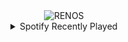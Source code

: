 <div align="center">
<picture>
    <source media="(prefers-color-scheme: dark)" srcset="https://i.ibb.co/j3ky508/output-gif.gif">
    <source media="(prefers-color-scheme: light)" srcset="https://i.ibb.co/j3ky508/output-gif.gif">
    <img alt="RENOS" src="https://i.ibb.co/j3ky508/output-gif.gif">
</picture>
<details>
<summary>Spotify Recently Played</summary>
<img src="https://spotify-recently-played-readme.vercel.app/api?user=31d6d6zerc5ct6kck32na2ozsqf4&unique=1&width=400" alt="Spotify" />
</details>
</div>

<!-- Image deletion URL: https://ibb.co/WBvk38H/0001acf9e1b81ca6996cf2aabdfd5136 -->